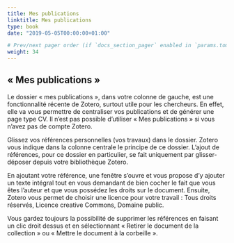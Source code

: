```yaml
---
title: Mes publications
linktitle: Mes publications
type: book
date: "2019-05-05T00:00:00+01:00"

# Prev/next pager order (if `docs_section_pager` enabled in `params.toml`)
weight: 34
---
```


##  « Mes publications »

Le dossier « mes publications », dans votre colonne de gauche, est une fonctionnalité récente de Zotero, surtout utile pour les chercheurs. En effet, elle va vous permettre de centraliser vos publications et de générer une page type CV. Il n’est pas possible d’utiliser « Mes publications » si vous n’avez pas de compte Zotero.

Glissez vos références personnelles (vos travaux) dans le dossier. Zotero vous indique dans la colonne centrale le principe de ce dossier. L’ajout de références, pour ce dossier en particulier, se fait uniquement par glisser-déposer depuis votre bibliothèque Zotero.

En ajoutant votre référence, une fenêtre s’ouvre et vous propose d’y ajouter un texte intégral tout en vous demandant de bien cocher le fait que vous êtes l’auteur et que vous possédez les droits sur le document. Ensuite, Zotero vous permet de choisir une licence pour votre travail : Tous droits réservés, Licence creative Commons, Domaine public.

Vous gardez toujours la possibilité de supprimer les références en faisant un clic droit dessus et en sélectionnant « Retirer le document de la collection » ou « Mettre le document à la corbeille ».